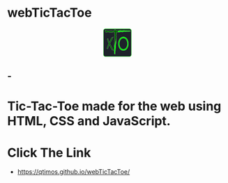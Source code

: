 # webTicTacToe
<div align="center">
    <img src="./assets/iconProject.png" alt="Tic-Tac-Toe" width="65">
</div>

## -
<h1>
    Tic-Tac-Toe made for the web using HTML, CSS and JavaScript.
</h1>

# Click The Link
   * https://qtimos.github.io/webTicTacToe/
